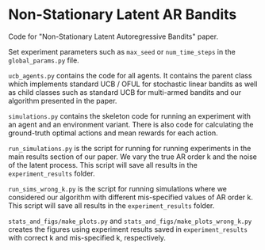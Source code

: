 # Non-Stationary Latent AR Bandits
Code for "Non-Stationary Latent Autoregressive Bandits" paper.

Set experiment parameters such as `max_seed` or `num_time_steps` in the `global_params.py` file.

`ucb_agents.py` contains the code for all agents. It contains the parent class which implements standard UCB / OFUL for stochastic linear bandits as well as child classes such as standard UCB for multi-armed bandits and our algorithm presented in the paper.

`simulations.py` contains the skeleton code for running an experiment with an agent and an environment variant. There is also code for calculating the ground-truth optimal actions and mean rewards for each action.

`run_simulations.py` is the script for running for running experiments in the main results section of our paper. We vary the true AR order k and the noise of the latent process. This script will save all results in the `experiment_results` folder.

`run_sims_wrong_k.py` is the script for running simulations where we considered our algorithm with different mis-specified values of AR order k. This script will save all results in the `experiment_results` folder.

`stats_and_figs/make_plots.py` and `stats_and_figs/make_plots_wrong_k.py` creates the figures using experiment results saved in `experiment_results` with correct k and mis-specified k, respectively.


